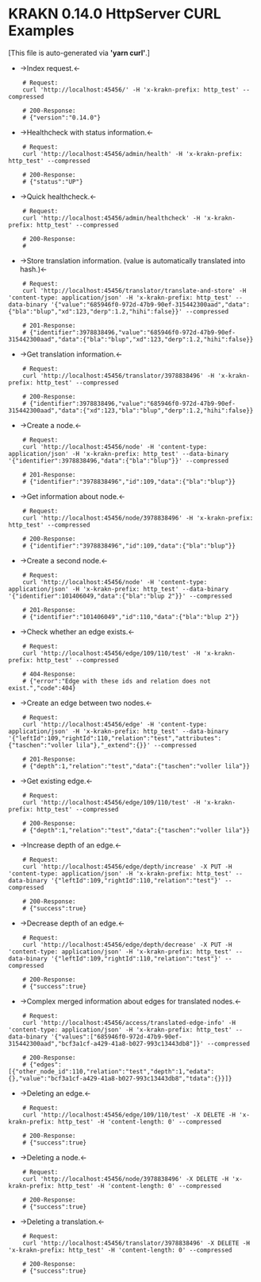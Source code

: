 # KRAKN 0.14.0 HttpServer CURL Examples

[This file is auto-generated via **'yarn curl'**.]

* ->Index request.<-

```shell
    # Request:
    curl 'http://localhost:45456/' -H 'x-krakn-prefix: http_test' --compressed

    # 200-Response:
    # {"version":"0.14.0"}
```

* ->Healthcheck with status information.<-

```shell
    # Request:
    curl 'http://localhost:45456/admin/health' -H 'x-krakn-prefix: http_test' --compressed

    # 200-Response:
    # {"status":"UP"}
```

* ->Quick healthcheck.<-

```shell
    # Request:
    curl 'http://localhost:45456/admin/healthcheck' -H 'x-krakn-prefix: http_test' --compressed

    # 200-Response:
    #
```

* ->Store translation information. (value is automatically translated into hash.)<-

```shell
    # Request:
    curl 'http://localhost:45456/translator/translate-and-store' -H 'content-type: application/json' -H 'x-krakn-prefix: http_test' --data-binary '{"value":"685946f0-972d-47b9-90ef-315442300aad","data":{"bla":"blup","xd":123,"derp":1.2,"hihi":false}}' --compressed

    # 201-Response:
    # {"identifier":3978838496,"value":"685946f0-972d-47b9-90ef-315442300aad","data":{"bla":"blup","xd":123,"derp":1.2,"hihi":false}}
```

* ->Get translation information.<-

```shell
    # Request:
    curl 'http://localhost:45456/translator/3978838496' -H 'x-krakn-prefix: http_test' --compressed

    # 200-Response:
    # {"identifier":3978838496,"value":"685946f0-972d-47b9-90ef-315442300aad","data":{"xd":123,"bla":"blup","derp":1.2,"hihi":false}}
```

* ->Create a node.<-

```shell
    # Request:
    curl 'http://localhost:45456/node' -H 'content-type: application/json' -H 'x-krakn-prefix: http_test' --data-binary '{"identifier":3978838496,"data":{"bla":"blup"}}' --compressed

    # 201-Response:
    # {"identifier":"3978838496","id":109,"data":{"bla":"blup"}}
```

* ->Get information about node.<-

```shell
    # Request:
    curl 'http://localhost:45456/node/3978838496' -H 'x-krakn-prefix: http_test' --compressed

    # 200-Response:
    # {"identifier":"3978838496","id":109,"data":{"bla":"blup"}}
```

* ->Create a second node.<-

```shell
    # Request:
    curl 'http://localhost:45456/node' -H 'content-type: application/json' -H 'x-krakn-prefix: http_test' --data-binary '{"identifier":101406049,"data":{"bla":"blup 2"}}' --compressed

    # 201-Response:
    # {"identifier":"101406049","id":110,"data":{"bla":"blup 2"}}
```

* ->Check whether an edge exists.<-

```shell
    # Request:
    curl 'http://localhost:45456/edge/109/110/test' -H 'x-krakn-prefix: http_test' --compressed

    # 404-Response:
    # {"error":"Edge with these ids and relation does not exist.","code":404}
```

* ->Create an edge between two nodes.<-

```shell
    # Request:
    curl 'http://localhost:45456/edge' -H 'content-type: application/json' -H 'x-krakn-prefix: http_test' --data-binary '{"leftId":109,"rightId":110,"relation":"test","attributes":{"taschen":"voller lila"},"_extend":{}}' --compressed

    # 201-Response:
    # {"depth":1,"relation":"test","data":{"taschen":"voller lila"}}
```

* ->Get existing edge.<-

```shell
    # Request:
    curl 'http://localhost:45456/edge/109/110/test' -H 'x-krakn-prefix: http_test' --compressed

    # 200-Response:
    # {"depth":1,"relation":"test","data":{"taschen":"voller lila"}}
```

* ->Increase depth of an edge.<-

```shell
    # Request:
    curl 'http://localhost:45456/edge/depth/increase' -X PUT -H 'content-type: application/json' -H 'x-krakn-prefix: http_test' --data-binary '{"leftId":109,"rightId":110,"relation":"test"}' --compressed

    # 200-Response:
    # {"success":true}
```

* ->Decrease depth of an edge.<-

```shell
    # Request:
    curl 'http://localhost:45456/edge/depth/decrease' -X PUT -H 'content-type: application/json' -H 'x-krakn-prefix: http_test' --data-binary '{"leftId":109,"rightId":110,"relation":"test"}' --compressed

    # 200-Response:
    # {"success":true}
```

* ->Complex merged information about edges for translated nodes.<-

```shell
    # Request:
    curl 'http://localhost:45456/access/translated-edge-info' -H 'content-type: application/json' -H 'x-krakn-prefix: http_test' --data-binary '{"values":["685946f0-972d-47b9-90ef-315442300aad","bcf3a1cf-a429-41a8-b027-993c13443db8"]}' --compressed

    # 200-Response:
    # {"edges":[{"other_node_id":110,"relation":"test","depth":1,"edata":{},"value":"bcf3a1cf-a429-41a8-b027-993c13443db8","tdata":{}}]}
```

* ->Deleting an edge.<-

```shell
    # Request:
    curl 'http://localhost:45456/edge/109/110/test' -X DELETE -H 'x-krakn-prefix: http_test' -H 'content-length: 0' --compressed

    # 200-Response:
    # {"success":true}
```

* ->Deleting a node.<-

```shell
    # Request:
    curl 'http://localhost:45456/node/3978838496' -X DELETE -H 'x-krakn-prefix: http_test' -H 'content-length: 0' --compressed

    # 200-Response:
    # {"success":true}
```

* ->Deleting a translation.<-

```shell
    # Request:
    curl 'http://localhost:45456/translator/3978838496' -X DELETE -H 'x-krakn-prefix: http_test' -H 'content-length: 0' --compressed

    # 200-Response:
    # {"success":true}
```
